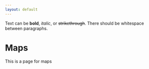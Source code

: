 ```yaml
---
layout: default
---
```


Text can be **bold**, _italic_, or ~~strikethrough~~.
There should be whitespace between paragraphs.

# Maps

This is a page for maps
